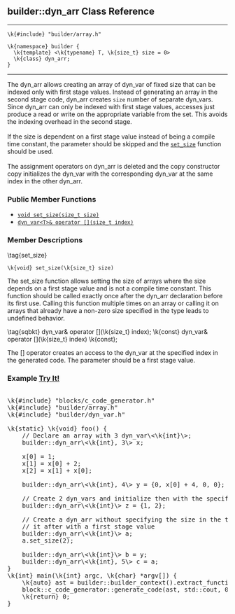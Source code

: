 ## builder::dyn\_arr Class Reference
<hr>
	
	\k{#include} "builder/array.h"

	\k{namespace} builder {
	  \k{template} <\k{typename} T, \k{size_t} size = 0>
	  \k{class} dyn_arr;
	}

<hr>

The dyn\_arr allows creating an array of dyn\_var of fixed size that can be indexed only with first stage values. Instead of generating an array in the second stage code, dyn\_arr creates `size` number of separate dyn\_vars. Since dyn\_arr can only be indexed with first stage values, accesses just produce a read or write on the appropriate variable from the set. This avoids the indexing overhead in the second stage. 
<br><br>
If the size is dependent on a first stage value instead of being a compile time constant, the parameter should be skipped and the [`set_size`](dyn_arr.html#t-set_size) function should be used. 
<br><br>
The assignment operators on dyn\_arr is deleted and the copy constructor copy initializes the dyn\_var with the corresponding dyn\_var at the same index in the other dyn\_arr. 

### Public Member Functions

- [`void set_size(size_t size)`](dyn_arr.html#t-set_size)
- [`dyn_var<T>& operator [](size_t index)`](dyn_arr.html#t-sqbkt)

### Member Descriptions

\tag{set_size}

	\k{void} set_size(\k{size_t} size) 
	
The set\_size function allows setting the size of arrays where the size depends on a first stage value and is not a compile time constant. This function should be called exactly once after the dyn\_arr declaration before its first use. Calling this function multiple times on an array or calling it on arrays that already have a non-zero size specified in the type leads to undefined behavior.

\tag{sqbkt}
	dyn_var<T>& operator [](\k{size_t} index);
	\k{const} dyn_var<T>& operator [](\k{size_t} index) \k{const};
	
The [] operator creates an access to the dyn\_var at the specified index in the generated code. The parameter should be a first stage value. 


### Example [Try It!](https://buildit.so/tryit/?sample=shared&pid=1ed8722be77f62c68eb28a6e161079bc)

<pre class="code-box"> 
\k{#include} "blocks/c_code_generator.h"
\k{#include} "builder/array.h"
\k{#include} "builder/dyn_var.h"

\k{static} \k{void} foo() {
    // Declare an array with 3 dyn_var\<\k{int}\>;
    builder::dyn_arr\<\k{int}, 3\> x;

    x[0] = 1;
    x[1] = x[0] + 2;
    x[2] = x[1] + x[0];

    builder::dyn_arr\<\k{int}, 4\> y = {0, x[0] + 4, 0, 0};

    // Create 2 dyn_vars and initialize then with the specified values
    builder::dyn_arr\<\k{int}\> z = {1, 2};

    // Create a dyn_arr without specifying the size in the time and set 
    // it after with a first stage value
    builder::dyn_arr\<\k{int}\> a;
    a.set_size(2);

    builder::dyn_arr\<\k{int}\> b = y;
    builder::dyn_arr\<\k{int}, 5\> c = a;
}
\k{int} main(\k{int} argc, \k{char} *argv[]) {
    \k{auto} ast = builder::builder_context().extract_function_ast(foo, "foo");
    block::c_code_generator::generate_code(ast, std::cout, 0);
    \k{return} 0;
}
</pre>
